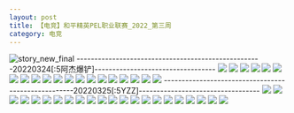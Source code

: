 ```yaml
---
layout: post
title: 【电竞】和平精英PEL职业联赛_2022_第三周
category: 电竞
---
```

![story_new_final](http://r8s97vm6g.hd-bkt.clouddn.com/img/story_new_final_0322.png)
----------------------------------------------------20220324[:5阿杰爆铲]----------------------------------
![](http://r8s97vm6g.hd-bkt.clouddn.com/img/pel-220324-1.png)
![](http://r8s97vm6g.hd-bkt.clouddn.com/img/pel-220324-3.png)
![](http://r8s97vm6g.hd-bkt.clouddn.com/img/pel-220324-new-1.png)
![](http://r8s97vm6g.hd-bkt.clouddn.com/img/pel-220324-new-2.png)
![](http://r8s97vm6g.hd-bkt.clouddn.com/img/pel-220324-new-3.png)
![](http://r8s97vm6g.hd-bkt.clouddn.com/img/pel-220324-new-4.png)
![](http://r8s97vm6g.hd-bkt.clouddn.com/img/pel-220324-new-5.png)
![](http://r8s97vm6g.hd-bkt.clouddn.com/img/pel-220324-new-6.png)
![](http://r8s97vm6g.hd-bkt.clouddn.com/img/pel-220324-new-7.png)
![](http://r8s97vm6g.hd-bkt.clouddn.com/img/pel-220324-new-8.png)
![](http://r8s97vm6g.hd-bkt.clouddn.com/img/pel-220324-new-9.png)
![](http://r8s97vm6g.hd-bkt.clouddn.com/img/pel-220324-new-10.png)
![](http://r8s97vm6g.hd-bkt.clouddn.com/img/pel-220324-new-11.png)
![](http://r8s97vm6g.hd-bkt.clouddn.com/img/pel-220324-new-12.png)
![](http://r8s97vm6g.hd-bkt.clouddn.com/img/pel-220324-new-13.png)
![](http://r8s97vm6g.hd-bkt.clouddn.com/img/pel-220324-new-14.png)
![](http://r8s97vm6g.hd-bkt.clouddn.com/img/pel-220324-new-15.png)
![](http://r8s97vm6g.hd-bkt.clouddn.com/img/pel-220324-new-16.png)
![](http://r8s97vm6g.hd-bkt.clouddn.com/img/pel-220324-new-17.png)
![](http://r8s97vm6g.hd-bkt.clouddn.com/img/pel-220324-new-18.png)
----------------------------------------------------20220325[:5YZZ]----------------------------------
![](http://r8s97vm6g.hd-bkt.clouddn.com/img/pel-220325-1.png)
![](http://r8s97vm6g.hd-bkt.clouddn.com/img/pel-220325-2.png)
![](http://r8s97vm6g.hd-bkt.clouddn.com/img/pel-220325-3.png)
![](http://r8s97vm6g.hd-bkt.clouddn.com/img/pel-220325-4.png)
![](http://r8s97vm6g.hd-bkt.clouddn.com/img/pel-220325-5.png)
![](http://r8s97vm6g.hd-bkt.clouddn.com/img/pel-220325-6.png)
![](http://r8s97vm6g.hd-bkt.clouddn.com/img/pel-220325-7.png)
![](http://r8s97vm6g.hd-bkt.clouddn.com/img/pel-220325-8.png)
![](http://r8s97vm6g.hd-bkt.clouddn.com/img/pel-220325-9.png)
![](http://r8s97vm6g.hd-bkt.clouddn.com/img/pel-220325-10.png)
![](http://r8s97vm6g.hd-bkt.clouddn.com/img/pel-220325-11.png)
![](http://r8s97vm6g.hd-bkt.clouddn.com/img/pel-220325-12.png)
![](http://r8s97vm6g.hd-bkt.clouddn.com/img/pel-220325-13.png)
![](http://r8s97vm6g.hd-bkt.clouddn.com/img/pel-220325-14.png)
![](http://r8s97vm6g.hd-bkt.clouddn.com/img/pel-220325-15.png)
![](http://r8s97vm6g.hd-bkt.clouddn.com/img/pel-220325-16.png)
![](http://r8s97vm6g.hd-bkt.clouddn.com/img/pel-220325-17.png)
![](http://r8s97vm6g.hd-bkt.clouddn.com/img/pel-220325-18.png)
![](http://r8s97vm6g.hd-bkt.clouddn.com/img/pel-220325-19.png)
![](http://r8s97vm6g.hd-bkt.clouddn.com/img/pel-220325-20.png)
![](http://r8s97vm6g.hd-bkt.clouddn.com/img/pel-220325-21.png)
![](http://r8s97vm6g.hd-bkt.clouddn.com/img/pel-220325-22.png)